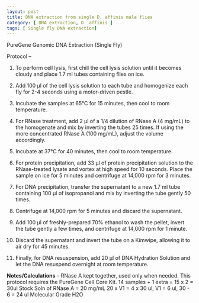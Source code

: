 ```yaml
---
layout: post
title: DNA extraction from single D. affinis male flies
category: [ DNA extraction, D. affinis ]
tags: [ Single fly DNA extraction]
---
```


PureGene Genomic DNA Extraction (Single Fly)



Protocol – ​
1. ​To perform cell lysis, first chill the cell lysis solution until it becomes cloudy and place 1.7 ml tubes containing flies on ice. 
2. Add 100 μl of the cell lysis solution to each tube and homogenize each fly for 2-4 seconds using a motor-driven pestle. 
3. Incubate the samples at 65°C for 15 minutes, then cool to room temperature. 

4. For RNase treatment, add 2 μl of a 1/4 dilution of RNase A (4 mg/mL) to the homogenate and mix by inverting the tubes 25 times. If using the more concentrated RNase A (100 mg/mL), adjust the volume accordingly. 
5. Incubate at 37°C for 40 minutes, then cool to room temperature. 

6. For protein precipitation, add 33 μl of protein precipitation solution to the RNase-treated lysate and vortex at high speed for 10 seconds. Place the sample on ice for 5 minutes and centrifuge at 14,000 rpm for 3 minutes. 
7. For DNA precipitation, transfer the supernatant to a new 1.7 ml tube containing 100 μl of isopropanol and mix by inverting the tube gently 50 times. 
8. Centrifuge at 14,000 rpm for 5 minutes and discard the supernatant. 
9. Add 100 μl of freshly-prepared 70% ethanol to wash the pellet, invert the tube gently a few times, and centrifuge at 14,000 rpm for 1 minute. 
10. Discard the supernatant and invert the tube on a Kimwipe, allowing it to air dry for 45 minutes. 
11. Finally, for DNA resuspension, add 20 μl of DNA Hydration Solution and let the DNA resuspend overnight at room temperature. 




**Notes/Calculations** – RNase A kept together, used only when needed. This protocol requires the PureGene Cell Core Kit. 
14 samples + 1 extra = 15 x 2 = 30ul 
Stock Soln of RNase A = 20 mg/mL
20 x V1 = 4 x 30 ul, V1 = 6 ul, 30 - 6 = 24 ul Molecular Grade H2O

